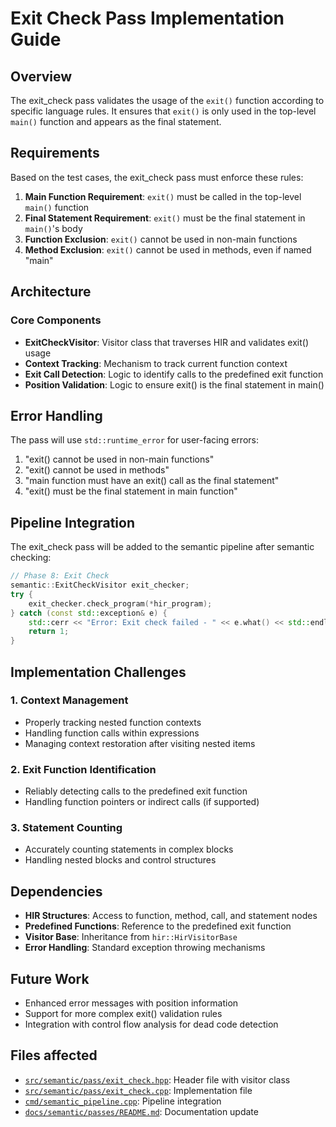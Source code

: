 # Exit Check Pass Implementation Guide

## Overview

The exit_check pass validates the usage of the `exit()` function according to specific language rules. It ensures that `exit()` is only used in the top-level `main()` function and appears as the final statement.

## Requirements

Based on the test cases, the exit_check pass must enforce these rules:

1. **Main Function Requirement**: `exit()` must be called in the top-level `main()` function
2. **Final Statement Requirement**: `exit()` must be the final statement in `main()`'s body
3. **Function Exclusion**: `exit()` cannot be used in non-main functions
4. **Method Exclusion**: `exit()` cannot be used in methods, even if named "main"

## Architecture

### Core Components

- **ExitCheckVisitor**: Visitor class that traverses HIR and validates exit() usage
- **Context Tracking**: Mechanism to track current function context
- **Exit Call Detection**: Logic to identify calls to the predefined exit function
- **Position Validation**: Logic to ensure exit() is the final statement in main()


## Error Handling

The pass will use `std::runtime_error` for user-facing errors:

1. "exit() cannot be used in non-main functions"
2. "exit() cannot be used in methods"  
3. "main function must have an exit() call as the final statement"
4. "exit() must be the final statement in main function"

## Pipeline Integration

The exit_check pass will be added to the semantic pipeline after semantic checking:

```cpp
// Phase 8: Exit Check
semantic::ExitCheckVisitor exit_checker;
try {
    exit_checker.check_program(*hir_program);
} catch (const std::exception& e) {
    std::cerr << "Error: Exit check failed - " << e.what() << std::endl;
    return 1;
}
```

## Implementation Challenges

### 1. Context Management
- Properly tracking nested function contexts
- Handling function calls within expressions
- Managing context restoration after visiting nested items

### 2. Exit Function Identification
- Reliably detecting calls to the predefined exit function
- Handling function pointers or indirect calls (if supported)

### 3. Statement Counting
- Accurately counting statements in complex blocks
- Handling nested blocks and control structures

## Dependencies

- **HIR Structures**: Access to function, method, call, and statement nodes
- **Predefined Functions**: Reference to the predefined exit function
- **Visitor Base**: Inheritance from `hir::HirVisitorBase`
- **Error Handling**: Standard exception throwing mechanisms

## Future Work

- Enhanced error messages with position information
- Support for more complex exit() validation rules
- Integration with control flow analysis for dead code detection

## Files affected

- [`src/semantic/pass/exit_check.hpp`](exit_check.hpp): Header file with visitor class
- [`src/semantic/pass/exit_check.cpp`](exit_check.cpp): Implementation file
- [`cmd/semantic_pipeline.cpp`](../../cmd/semantic_pipeline.cpp): Pipeline integration
- [`docs/semantic/passes/README.md`](../../../docs/semantic/passes/README.md): Documentation update